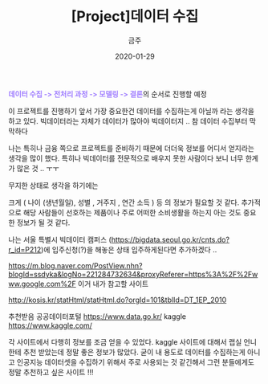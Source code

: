﻿---
title : " [Project]데이터 수집"
author : "금주"
#categories : - Project
date: "2020-01-29"
---


<b><span style="color:rgb(159, 125, 255)">데이터 수집 -> 전처리 과정 -> 모델링 -> 결론</span></b>의 순서로 진행할 예정

이 프로젝트를 진행하기 앞서 가장 중요한건 데이터를 수집하는게 아닐까 라는 생각을 하고 있다.
빅데이터라는 자체가 데이터가 많아야 빅데이터지 .. 참 데이터 수집부터 막막하다

나는  특히나 금융 쪽으로 프로젝트를 준비하기 때문에 더더욱 정보를 어디서 얻지라는 생각을 많이 했다.
특히나 빅데이터를 전문적으로 배우지 못한 사람이다 보니 너무 한계가 많은 것 .. ㅜㅜ

무지한 상태로 생각을 하기에는

크게 ( 나이 (생년월일), 성별 , 거주지 , 연간 소득 ) 등 의 정보가 필요할 것 같다.
추가적으로 해당 사람들이 선호하는 제품이나 주로 어떠한 소비생활을 하는지 아는 것도 중요한 정보가 될 것 같다.


나는 서울 특별시 빅데이터 캠퍼스 (https://bigdata.seoul.go.kr/cnts.do?r_id=P212)에 입주신청(?)을 해놓은 상태
입주하게된다면 추가하겠다 ..




https://m.blog.naver.com/PostView.nhn?blogId=ssdyka&logNo=221284732634&proxyReferer=https%3A%2F%2Fwww.google.com%2F
이거 내가 참고할 사이트


http://kosis.kr/statHtml/statHtml.do?orgId=101&tblId=DT_1EP_2010


추천받음
공공데이터포털 https://www.data.go.kr/
kaggle https://www.kaggle.com/

각 사이트에서 다행히 정보를 조금 얻을 수 있었다. kaggle 사이트에 대해서 랩실 언니한테 추천 받았는데 정말 좋은 정보가 많았다.
굳이 내 용도로 데이터를 수집하는게 아니고 인공지능 데이터셋을 수집하기 위해서 주로 사용되는 것 같긴해서 그런 분들에게도 정말 추천하고 싶은 사이트 !!!


